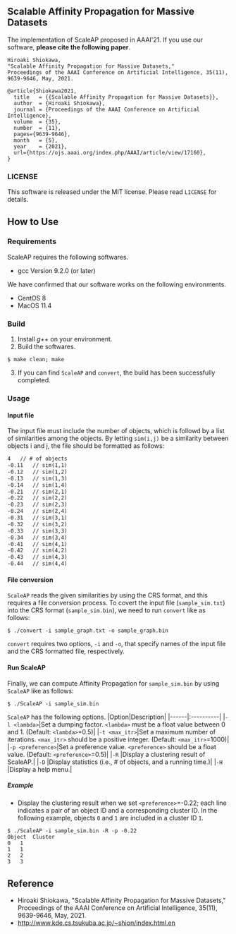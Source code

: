 ## Scalable Affinity Propagation for Massive Datasets
The implementation of ScaleAP proposed in AAAI'21.
If you use our software, **please cite the following paper**.

```
Hiroaki Shiokawa,  
"Scalable Affinity Propagation for Massive Datasets,"
Proceedings of the AAAI Conference on Artificial Intelligence, 35(11), 9639-9646, May, 2021.
```
``` 
@article{Shiokawa2021,
  title   = {{Scalable Affinity Propagation for Massive Datasets}},
  author  = {Hiroaki Shiokawa},
  journal = {Proceedings of the AAAI Conference on Artificial Intelligence},
  volume  = {35},
  number  = {11},
  pages={9639-9646},
  month   = {5},	
  year    = {2021},
  url={https://ojs.aaai.org/index.php/AAAI/article/view/17160},
}
```

### LICENSE
This software is released under the MIT license. Please read `LICENSE` for details.


## How to Use
### Requirements
ScaleAP requires the following softwares.
* gcc Version 9.2.0 (or later)

We have confirmed that our software works on the following environments.
* CentOS 8
* MacOS 11.4

### Build
1. Install *g++* on your environment.
2. Build the softwares.
```
$ make clean; make
```
3. If you can find `ScaleAP` and `convert`, the build has been successfully completed.


### Usage
#### Input file
The input file must include the number of objects, which is followd by a list of similarities among the objects.
By letting `sim(i,j)` be a similarity between objects i and j, the file should be formatted as follows:

``` sample_sim.txt
4	// # of objects
-0.11	// sim(1,1)
-0.12	// sim(1,2)
-0.13	// sim(1,3)
-0.14	// sim(1,4)
-0.21	// sim(2,1)
-0.22	// sim(2,2)
-0.23	// sim(2,3)
-0.24	// sim(2,4)
-0.31	// sim(3,1)
-0.32	// sim(3,2)
-0.33	// sim(3,3)
-0.34	// sim(3,4)
-0.41	// sim(4,1)
-0.42	// sim(4,2)
-0.43	// sim(4,3)
-0.44	// sim(4,4)
```

#### File conversion
`ScaleAP` reads the given similarities by using the CRS format, and this requires a file conversion process. 
To covert the input file (`sample_sim.txt`) into the CRS format (`sample_sim.bin`), we need to run `convert` like as follows:
``` convert
$ ./convert -i sample_graph.txt -o sample_graph.bin
```
`convert` requires two options, `-i` and `-o`, that specify names of the input file and the CRS formatted file, respectively.


#### Run ScaleAP
Finally, we can compute Affinity Propagation for `sample_sim.bin` by using `ScaleAP` like as follows:
```
$ ./ScaleAP -i sample_sim.bin 
```
`ScaleAP` has the following options.
|Option|Description|
|------|:----------|
|`-l <lambda>`|Set a dumping factor. `<lambda>` must be a float value between 0 and 1. (Default: `<lambda>`=0.5)|
|`-t <max_itr>`|Set a maximum number of iterations. `<max_itr>` should be a positive integer. (Default: `<max_itr>`=1000)|
|`-p <preference>`|Set a preference value. `<preference>` should be a float value. (Default: `<preference>`=0.5)|
|`-R`  |Display a clustering result of ScaleAP.|
|`-D`  |Display statistics (i.e., # of objects, and a running time.)|
|`-H`  |Display a help menu.|


##### Example
* Display the clustering result when we set `<preference>`=-0.22; each line indicates a pair of an object ID and a corresponding cluster ID.
In the following example, objects `0` and `1` are included in a cluster ID `1`.
```
$ ./ScaleAP -i sample_sim.bin -R -p -0.22
Object	Cluster
0	1
1	1
2	2
3	3
```

## Reference
* Hiroaki Shiokawa, "Scalable Affinity Propagation for Massive Datasets," Proceedings of the AAAI Conference on Artificial Intelligence, 35(11), 9639-9646, May, 2021.
* http://www.kde.cs.tsukuba.ac.jp/~shion/index.html.en
